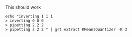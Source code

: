 This should work

    echo "inverting 1 1 1
    > inverting 0 0 0
    > pipetting 2 2 2
    > pipetting 2 2 2 " | grt extract KMeansQuantizer -K 3
